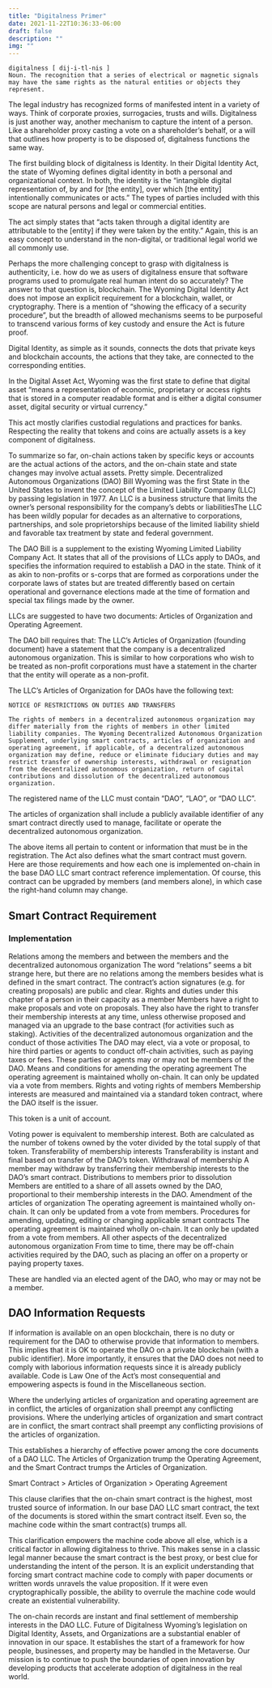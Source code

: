 ```yaml
---
title: "Digitalness Primer"
date: 2021-11-22T10:36:33-06:00
draft: false
description: ""
img: ""
---
```


```
digitalness [ dij-i-tl-nis ]
Noun. The recognition that a series of electrical or magnetic signals may have the same rights as the natural entities or objects they represent.
```
The legal industry has recognized forms of manifested intent in a variety of ways. Think of corporate proxies, surrogacies, trusts and wills. Digitalness is just another way, another mechanism to capture the intent of a person. Like a shareholder proxy casting a vote on a shareholder’s behalf, or a will that outlines how property is to be disposed of, digitalness functions the same way.

The first building block of digitalness is Identity. In their Digital Identity Act, the state of Wyoming defines digital identity in both a personal and organizational context. In both, the identity is the “intangible digital representation of, by and for [the entity], over which [the entity] intentionally communicates or acts.” The types of parties included with this scope are natural persons and legal or commercial entities.

The act simply states that “acts taken through a digital identity are attributable to the [entity] if they were taken by the entity.” Again, this is an easy concept to understand in the non-digital, or traditional legal world we all commonly use.

Perhaps the more challenging concept to grasp with digitalness is authenticity, i.e. how do we as users of digitalness ensure that software programs used to promulgate real human intent do so accurately? The answer to that question is, blockchain. The Wyoming Digital Identity Act does not impose an explicit requirement for a blockchain, wallet, or cryptography. There is a mention of “showing the efficacy of a security procedure”, but the breadth of allowed mechanisms seems to be purposeful to transcend various forms of key custody and ensure the Act is future proof.

Digital Identity, as simple as it sounds, connects the dots that private keys and blockchain accounts, the actions that they take, are connected to the corresponding entities. 

In the Digital Asset Act, Wyoming was the first state to define that digital asset “means a representation of economic, proprietary or access rights that is stored in a computer readable format and is either a digital consumer asset, digital security or virtual currency.”

This act mostly clarifies custodial regulations and practices for banks. Respecting the reality that tokens and coins are actually assets is a key component of digitalness.

To summarize so far, on-chain actions taken by specific keys or accounts are the actual actions of the actors, and the on-chain state and state changes may involve actual assets. Pretty simple.
Decentralized Autonomous Organizations (DAO) Bill
Wyoming was the first State in the United States to invent the concept of  the Limited Liability Company (LLC) by passing legislation in 1977. An LLC is a business structure that limits the owner’s personal responsibility for the company’s debts or liabilitiesThe LLC has been wildly popular for decades as an alternative to corporations, partnerships, and sole proprietorships because of the limited liability shield and favorable tax treatment by state and federal government.

The DAO Bill is a supplement to the existing Wyoming Limited Liability Company Act. It states that all of the provisions of LLCs apply to DAOs, and specifies the information required to establish a DAO in the state. Think of it as akin to non-profits or s-corps that are formed as corporations under the corporate laws of states but are treated differently based on certain operational and  governance elections made at the time of formation and special tax filings made by the owner.

LLCs are suggested to have two documents: Articles of Organization and Operating Agreement. 

The DAO bill requires that:
The LLC’s Articles of Organization (founding document) have a statement that the company is a decentralized autonomous organization. This is similar to how corporations who wish to be treated as non-profit corporations must have a statement in the charter that the entity will operate as a non-profit.

The LLC’s Articles of Organization for DAOs have the following text:

```
NOTICE OF RESTRICTIONS ON DUTIES AND TRANSFERS
 
The rights of members in a decentralized autonomous organization may differ materially from the rights of members in other limited liability companies. The Wyoming Decentralized Autonomous Organization Supplement, underlying smart contracts, articles of organization and operating agreement, if applicable, of a decentralized autonomous organization may define, reduce or eliminate fiduciary duties and may restrict transfer of ownership interests, withdrawal or resignation from the decentralized autonomous organization, return of capital contributions and dissolution of the decentralized autonomous organization.
 ```

The registered name of the LLC must contain “DAO”, “LAO”, or “DAO LLC”.

The articles of organization shall include a publicly available identifier of any smart contract directly used to manage, facilitate or operate the decentralized autonomous organization.

The above items all pertain to content or information that must be in the registration. The Act also defines what the smart contract must govern. Here are those requirements and how each one is implemented on-chain in the base DAO LLC smart contract reference implementation. Of course, this contract can be upgraded by members (and members alone), in which case the right-hand column may change.


## Smart Contract Requirement
### Implementation
Relations among the members and between the members and the decentralized autonomous organization
The word “relations” seems a bit strange here, but there are no relations among the members besides what is defined in the smart contract. The contract’s action signatures (e.g. for creating proposals) are public and clear.
Rights and duties under this chapter of a person in their capacity as a member
Members have a right to make proposals and vote on proposals. They also have the right to transfer their membership interests at any time, unless otherwise proposed and managed via an upgrade to the base contract (for activities such as staking).
Activities of the decentralized autonomous organization and the conduct of those activities
The DAO may elect, via a vote or proposal, to hire third parties or agents to conduct off-chain activities, such as paying taxes or fees. These parties or agents may or may not be members of the DAO.
Means and conditions for amending the operating agreement
The operating agreement is maintained wholly on-chain. It can only be updated via a vote from members.
Rights and voting rights of members
Membership interests are measured and maintained via a standard token contract, where the DAO itself is the issuer. 

This token is a unit of account.

Voting power is equivalent to membership interest. Both are calculated as the number of tokens owned by the voter divided by the total supply of that token.
Transferability of membership interests
Transferability is instant and final based on transfer of the DAO’s token.
Withdrawal of membership
A member may withdraw by transferring their membership interests to the DAO’s smart contract.
Distributions to members prior to dissolution
Members are entitled to a share of all assets owned by the DAO, proportional to their membership interests in the DAO. 
Amendment of the articles of organization
The operating agreement is maintained wholly on-chain. It can only be updated from a vote from members.
Procedures for amending, updating, editing or changing applicable smart contracts
The operating agreement is maintained wholly on-chain. It can only be updated from a vote from members.
All other aspects of the decentralized autonomous organization
From time to time, there may be off-chain activities required by the DAO, such as placing an offer on a property or paying property taxes.

These are handled via an elected agent of the DAO, who may or may not be a member.


## DAO Information Requests
If information is available on an open blockchain, there is no duty or requirement for the DAO to otherwise provide that information to members. This implies that it is OK to operate the DAO on a private blockchain (with a public identifier).  More importantly, it ensures that the DAO does not need to comply with laborious information requests since it is already publicly available.
Code is Law
One of the Act’s most consequential and empowering aspects is found in the Miscellaneous section. 

Where the underlying articles of organization and operating agreement are in conflict, the articles of organization shall preempt any conflicting provisions.  Where the underlying articles of organization and smart contract are in conflict, the smart contract shall preempt any conflicting provisions of the articles of organization.

This establishes a hierarchy of effective power among the core documents of a DAO LLC. The Articles of Organization trump the Operating Agreement, and the Smart Contract trumps the Articles of Organization.

Smart Contract    >   Articles of Organization    >   Operating Agreement

This clause clarifies that the on-chain smart contract is the highest, most trusted source of information. In our base DAO LLC smart contract, the text of the documents is stored within the smart contract itself. Even so, the machine code within the smart contract(s) trumps all. 

This clarification empowers the machine code above all else, which is a critical factor in allowing digitalness to thrive. This makes sense in a classic legal manner because the smart contract is the best proxy, or best clue for understanding the intent of the person. It is an explicit understanding that forcing smart contract machine code to comply with paper documents or written words unravels the value proposition. If it were even cryptographically possible, the ability to overrule the machine code would create an existential vulnerability.

The on-chain records are instant and final settlement of membership interests in the DAO LLC.
Future of Digitalness
Wyoming’s legislation on Digital Identity, Assets, and Organizations are a substantial enabler of innovation in our space. It establishes the start of a framework for how people, businesses, and property may be handled in the Metaverse. Our mission is to continue to push the boundaries of open innovation by developing products that accelerate adoption of digitalness in the real world.